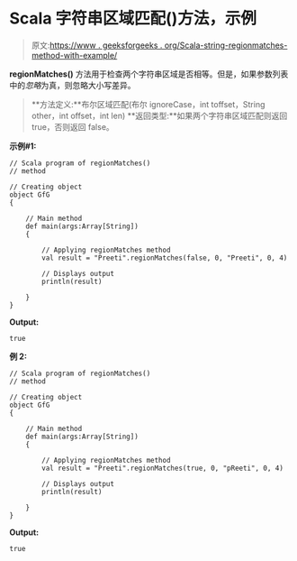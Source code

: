 # Scala 字符串区域匹配()方法，示例

> 原文:[https://www . geeksforgeeks . org/Scala-string-regionmatches-method-with-example/](https://www.geeksforgeeks.org/scala-string-regionmatches-method-with-example/)

**regionMatches()** 方法用于检查两个字符串区域是否相等。但是，如果参数列表中的*忽略*为真，则忽略大小写差异。

> **方法定义:**布尔区域匹配(布尔 ignoreCase，int toffset，String other，int offset，int len)
> **返回类型:**如果两个字符串区域匹配则返回 true，否则返回 false。

**示例#1:**

```
// Scala program of regionMatches()
// method

// Creating object
object GfG
{ 

    // Main method
    def main(args:Array[String])
    {

        // Applying regionMatches method
        val result = "Preeti".regionMatches(false, 0, "Preeti", 0, 4)

        // Displays output
        println(result)

    }
} 
```

**Output:**

```
true

```

**例 2:**

```
// Scala program of regionMatches()
// method

// Creating object
object GfG
{ 

    // Main method
    def main(args:Array[String])
    {

        // Applying regionMatches method
        val result = "Preeti".regionMatches(true, 0, "pReeti", 0, 4)

        // Displays output
        println(result)

    }
} 
```

**Output:**

```
true

```